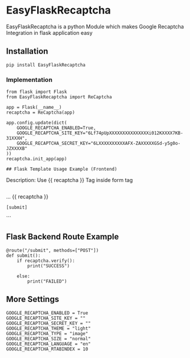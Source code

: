 # EasyFlaskRecaptcha
EasyFlaskRecaptcha is a python Module which makes Google Recaptcha Integration in flask application easy

## Installation

```
pip install EasyFlaskRecaptcha
```

### Implementation
```
from flask import Flask
from EasyFlaskRecaptcha import ReCaptcha

app = Flask(__name__)
recaptcha = ReCaptcha(app)

app.config.update(dict(
    GOOGLE_RECAPTCHA_ENABLED=True,
    GOOGLE_RECAPTCHA_SITE_KEY="6Lf74pUpXXXXXXXXXXXXXXXi012KXXXX7KB-31XXXH",
    GOOGLE_RECAPTCHA_SECRET_KEY="6LXXXXXXXXXXAFX-ZAXXXXXGSd-y5g0o-JZXXXXB"
))
recaptcha.init_app(app)
    
## Flask Template Usage Example (Frontend)
```
Description: Use {{ recaptcha }} Tag inside form tag
```

```
<form method="post" action="/submit">
    ...
    {{ recaptcha }}

    [submit]
</form>
```

## Flask Backend Route Example
```
@route("/submit", methods=["POST"])
def submit():
    if recaptcha.verify():
        print("SUCCESS") 
            
    else:
        print("FAILED")
```

## More Settings
```
GOOGLE_RECAPTCHA_ENABLED = True
GOOGLE_RECAPTCHA_SITE_KEY = ""
GOOGLE_RECAPTCHA_SECRET_KEY = ""
GOOGLE_RECAPTCHA_THEME = "light"
GOOGLE_RECAPTCHA_TYPE = "image"
GOOGLE_RECAPTCHA_SIZE = "normal"
GOOGLE_RECAPTCHA_LANGUAGE = "en"
GOOGLE_RECAPTCHA_RTABINDEX = 10
```

